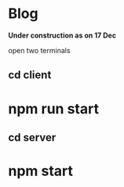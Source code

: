 # Blog

**Under construction as on 17 Dec** 

open two terminals

## cd client
# npm run start

## cd server
# npm start
